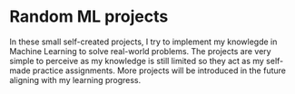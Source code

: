 # Random ML projects

In these small self-created projects, I try to implement my knowlegde in Machine Learning to solve real-world problems. The projects are very simple to perceive as my knowledge is still limited so they act as my self-made practice assignments. More projects will be introduced in the future aligning with my learning progress. 
